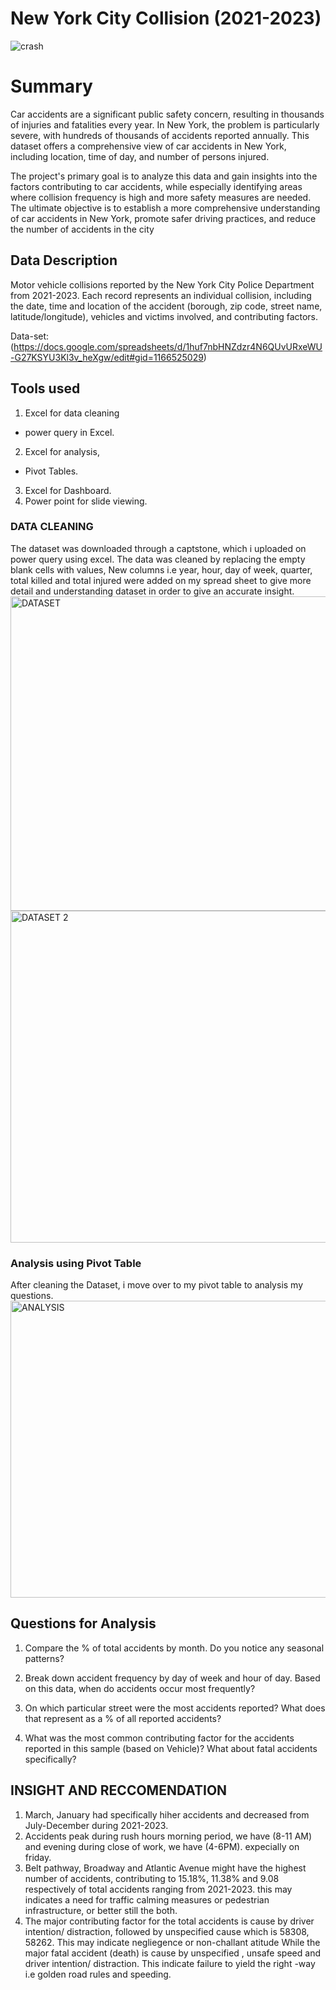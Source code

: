 # New York City Collision (2021-2023)
![crash](https://github.com/user-attachments/assets/5fc429d2-f0aa-45dc-9cbb-f429303cd360)

# Summary 
Car accidents are a significant public safety concern, resulting in thousands of injuries and fatalities every year. In New York, the problem is particularly severe, with hundreds of thousands of accidents reported annually. This dataset offers a comprehensive view of car accidents in New York, including location, time of day, and number of persons injured.

The project's primary goal is to analyze this data and gain insights into the factors contributing to car accidents, while especially identifying areas where collision frequency is high and more safety measures are needed. The ultimate objective is to establish a more comprehensive understanding of car accidents in New York, promote safer driving practices, and reduce the number of accidents in the city

## Data Description 
Motor vehicle collisions reported by the New York City Police Department from 2021-2023. Each record represents an individual collision, including the date, time and location of the accident (borough, zip code, street name, latitude/longitude), vehicles and victims involved, and contributing factors.

Data-set: (https://docs.google.com/spreadsheets/d/1huf7nbHNZdzr4N6QUvURxeWU-G27KSYU3Kl3v_heXgw/edit#gid=1166525029)

## Tools used
1. Excel for data cleaning
  - power query in Excel.
2. Excel for analysis,
  - Pivot Tables.
3. Excel for Dashboard.
4. Power point for slide viewing.

### DATA CLEANING
The dataset was downloaded through a captstone, which i uploaded on power query using excel. The data was cleaned by replacing the empty blank cells with values, New columns i.e year, hour, day of week, quarter, total killed and total injured were added on my spread sheet to give more detail and understanding dataset in order to give an accurate insight.
<img width="1321" height="503" alt="DATASET" src="https://github.com/user-attachments/assets/b0e959d9-1698-4a45-92ec-a8988ecc2a59" />
<img width="1322" height="531" alt="DATASET 2" src="https://github.com/user-attachments/assets/22fc92fe-9c27-4610-98e5-0b7596191e22" />

### Analysis using Pivot Table
After cleaning the Dataset, i move over to my pivot table to analysis my questions.
<img width="1260" height="475" alt="ANALYSIS" src="https://github.com/user-attachments/assets/9e0a8bf8-7d79-42d4-b29a-75b3b4e7f20a" />

## Questions for Analysis 
1. Compare the % of total accidents by month. Do you notice any seasonal patterns?
   
3. Break down accident frequency by day of week and hour of day. Based on this data, when do accidents occur most frequently?
4. On which particular street were the most accidents reported? What does that represent as a % of all reported accidents?
5. What was the most common contributing factor for the accidents reported in this sample (based on Vehicle)? What about fatal accidents specifically?

## INSIGHT AND RECCOMENDATION
 1. March, January had specifically hiher accidents and decreased from July-December during 2021-2023.
 2. Accidents peak during rush hours morning period, we have (8-11 AM) and evening during close of work, we have (4-6PM). expecially on friday.
 3. Belt pathway, Broadway and Atlantic Avenue might have the highest number of accidents, contributing to 15.18%, 11.38% and 9.08 respectively of total accidents ranging from 2021-2023. 
    this may indicates a need for traffic calming measures or pedestrian infrastructure, or better still the both.
 4. The major contributing factor for the total accidents is cause by driver intention/ distraction, followed by unspecified cause which is 58308, 58262. This may indicate negliegence or 
    non-challant atitude
    While the major fatal accident (death) is cause by unspecified , unsafe speed and driver intention/ distraction. 
    This indicate failure to yield the right -way i.e golden road rules and speeding.


